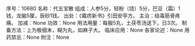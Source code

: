序号：10680
名称：代五宝散
组成：人参5分，轻粉（烧）5分，巴豆（霜）1钱，龙脑5厘，辰砂1钱。
出处：《霉疠新书》引田安亭方。
主治：结毒筋骨疼痛。
加减：None
功效：None
用法用量：每服5丸，土茯苓汤送下，日3次。
制备方法：上为极细末，糊为丸，如麻子大。
临床应用：None
各家论述：None
用药禁忌：None
附注：None
